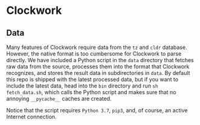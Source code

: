 # Clockwork

## Data
Many features of Clockwork require data from the `tz` and `cldr` database. However, the native format is too cumbersome for Clockwork to parse directly.
We have included a Python script in the `data` directory that fetches raw data from the source, processes them into the
format that Clockwork recognizes, and stores the result data in subdirectories in `data`. By default this repo is shipped
with the latest processed data, but if you want to include the latest data, head into the `bin` directory and run
`sh fetch_data.sh`, which calls the Python script and makes sure that no annoying `__pycache__` caches are created.

Notice that the script requires `Python 3.7`, `pip3`, and, of course, an active Internet connection.
